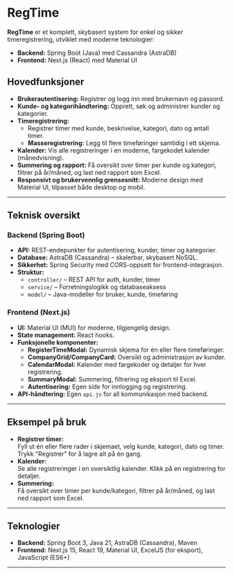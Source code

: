 # RegTime

**RegTime** er et komplett, skybasert system for enkel og sikker timeregistrering, utviklet med moderne teknologier:
- **Backend:** Spring Boot (Java) med Cassandra (AstraDB)
- **Frontend:** Next.js (React) med Material UI

## Hovedfunksjoner

- **Brukerautentisering:** Registrer og logg inn med brukernavn og passord.
- **Kunde- og kategorihåndtering:** Opprett, søk og administrer kunder og kategorier.
- **Timeregistrering:**  
  - Registrer timer med kunde, beskrivelse, kategori, dato og antall timer.
  - **Masseregistrering:** Legg til flere timeføringer samtidig i ett skjema.
- **Kalender:** Vis alle registreringer i en moderne, fargekodet kalender (månedvisning).
- **Summering og rapport:** Få oversikt over timer per kunde og kategori, filtrer på år/måned, og last ned rapport som Excel.
- **Responsivt og brukervennlig grensesnitt:** Moderne design med Material UI, tilpasset både desktop og mobil.

---

## Teknisk oversikt

### Backend (Spring Boot)
- **API:** REST-endepunkter for autentisering, kunder, timer og kategorier.
- **Database:** AstraDB (Cassandra) – skalerbar, skybasert NoSQL.
- **Sikkerhet:** Spring Security med CORS-oppsett for frontend-integrasjon.
- **Struktur:**
  - `controller/` – REST API for auth, kunder, timer
  - `service/` – Forretningslogikk og databaseaksess
  - `model/` – Java-modeller for bruker, kunde, timeføring

### Frontend (Next.js)
- **UI:** Material UI (MUI) for moderne, tilgjengelig design.
- **State management:** React hooks.
- **Funksjonelle komponenter:**
  - **RegisterTimeModal:** Dynamisk skjema for én eller flere timeføringer.
  - **CompanyGrid/CompanyCard:** Oversikt og administrasjon av kunder.
  - **CalendarModal:** Kalender med fargekoder og detaljer for hver registrering.
  - **SummaryModal:** Summering, filtrering og eksport til Excel.
  - **Autentisering:** Egen side for innlogging og registrering.
- **API-håndtering:** Egen `api.js` for all kommunikasjon med backend.
 
 ---

## Eksempel på bruk

- **Registrer timer:**  
  Fyll ut én eller flere rader i skjemaet, velg kunde, kategori, dato og timer. Trykk "Registrer" for å lagre alt på én gang.
- **Kalender:**  
  Se alle registreringer i en oversiktlig kalender. Klikk på en registrering for detaljer.
- **Summering:**  
  Få oversikt over timer per kunde/kategori, filtrer på år/måned, og last ned rapport som Excel.

---

## Teknologier

- **Backend:** Spring Boot 3, Java 21, AstraDB (Cassandra), Maven
- **Frontend:** Next.js 15, React 19, Material UI, ExcelJS (for eksport), JavaScript (ES6+)

---